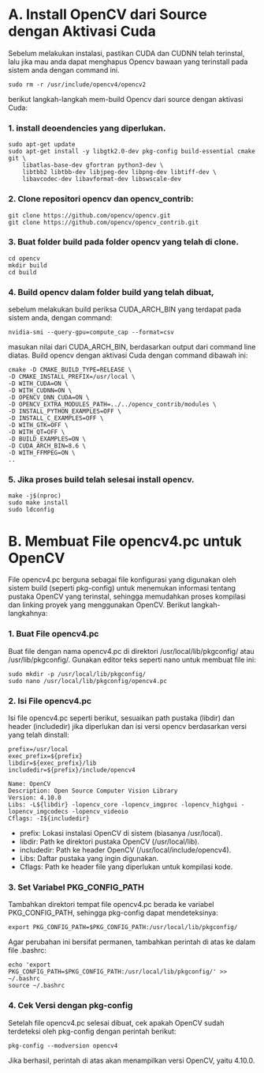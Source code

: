 # A. Install OpenCV dari Source dengan Aktivasi Cuda

Sebelum melakukan instalasi, pastikan CUDA dan CUDNN telah terinstal, lalu jika mau anda dapat menghapus Opencv bawaan yang terinstall pada sistem anda dengan command ini.
```
sudo rm -r /usr/include/opencv4/opencv2
```
berikut langkah-langkah mem-build Opencv dari source dengan aktivasi Cuda:

### 1. install deoendencies yang diperlukan.
```
sudo apt-get update
sudo apt-get install -y libgtk2.0-dev pkg-config build-essential cmake git \
    libatlas-base-dev gfortran python3-dev \
    libtbb2 libtbb-dev libjpeg-dev libpng-dev libtiff-dev \
    libavcodec-dev libavformat-dev libswscale-dev
```

### 2. Clone repositori opencv dan opencv_contrib:
```
git clone https://github.com/opencv/opencv.git
git clone https://github.com/opencv/opencv_contrib.git
```

### 3. Buat folder build pada folder opencv yang telah di clone.
```
cd opencv
mkdir build
cd build
```

### 4. Build opencv dalam folder build yang telah dibuat, 
sebelum melakukan build periksa CUDA_ARCH_BIN yang terdapat pada sistem anda, dengan command:
```
nvidia-smi --query-gpu=compute_cap --format=csv
```

masukan nilai dari CUDA_ARCH_BIN, berdasarkan output dari command line diatas. Build opencv dengan aktivasi Cuda dengan command dibawah ini: 

```
cmake -D CMAKE_BUILD_TYPE=RELEASE \
-D CMAKE_INSTALL_PREFIX=/usr/local \
-D WITH_CUDA=ON \
-D WITH_CUDNN=ON \
-D OPENCV_DNN_CUDA=ON \
-D OPENCV_EXTRA_MODULES_PATH=../../opencv_contrib/modules \
-D INSTALL_PYTHON_EXAMPLES=OFF \
-D INSTALL_C_EXAMPLES=OFF \
-D WITH_GTK=OFF \
-D WITH_QT=OFF \
-D BUILD_EXAMPLES=ON \
-D CUDA_ARCH_BIN=8.6 \
-D WITH_FFMPEG=ON \
..
```

### 5. Jika proses build telah selesai install opencv.
```
make -j$(nproc)
sudo make install
sudo ldconfig
```

# B. Membuat File opencv4.pc untuk OpenCV
File opencv4.pc berguna sebagai file konfigurasi yang digunakan oleh sistem build (seperti pkg-config) untuk menemukan informasi tentang pustaka OpenCV yang terinstal, sehingga memudahkan proses kompilasi dan linking proyek yang menggunakan OpenCV. Berikut langkah-langkahnya:

### 1. Buat File opencv4.pc
Buat file dengan nama opencv4.pc di direktori /usr/local/lib/pkgconfig/ atau /usr/lib/pkgconfig/. Gunakan editor teks seperti nano untuk membuat file ini:
```
sudo mkdir -p /usr/local/lib/pkgconfig/
sudo nano /usr/local/lib/pkgconfig/opencv4.pc
```

### 2.  Isi File opencv4.pc
Isi file opencv4.pc seperti berikut, sesuaikan path pustaka (libdir) dan header (includedir) jika diperlukan dan isi versi opencv berdasarkan versi yang telah dinstall:
```
prefix=/usr/local
exec_prefix=${prefix}
libdir=${exec_prefix}/lib
includedir=${prefix}/include/opencv4

Name: OpenCV
Description: Open Source Computer Vision Library
Version: 4.10.0
Libs: -L${libdir} -lopencv_core -lopencv_imgproc -lopencv_highgui -lopencv_imgcodecs -lopencv_videoio
Cflags: -I${includedir}

```
- prefix: Lokasi instalasi OpenCV di sistem (biasanya /usr/local).              
- libdir: Path ke direktori pustaka OpenCV (/usr/local/lib).                
- includedir: Path ke header OpenCV (/usr/local/include/opencv4).           
- Libs: Daftar pustaka yang ingin digunakan.            
- Cflags: Path ke header file yang diperlukan untuk kompilasi kode.         

### 3. Set Variabel PKG_CONFIG_PATH
Tambahkan direktori tempat file opencv4.pc berada ke variabel PKG_CONFIG_PATH, sehingga pkg-config dapat mendeteksinya:
```
export PKG_CONFIG_PATH=$PKG_CONFIG_PATH:/usr/local/lib/pkgconfig/
```

Agar perubahan ini bersifat permanen, tambahkan perintah di atas ke dalam file .bashrc:
```
echo 'export PKG_CONFIG_PATH=$PKG_CONFIG_PATH:/usr/local/lib/pkgconfig/' >> ~/.bashrc
source ~/.bashrc

```

### 4. Cek Versi dengan pkg-config
Setelah file opencv4.pc selesai dibuat, cek apakah OpenCV sudah terdeteksi oleh pkg-config dengan perintah berikut:
```
pkg-config --modversion opencv4
```
Jika berhasil, perintah di atas akan menampilkan versi OpenCV, yaitu 4.10.0.